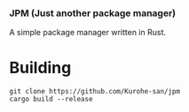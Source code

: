 ### JPM (Just another package manager)
A simple package manager written in Rust.

# Building
`git clone https://github.com/Kurohe-san/jpm`<br>
`cargo build --release`